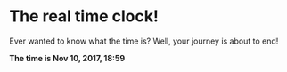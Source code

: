# The real time clock!

Ever wanted to know what the time is? Well, your journey is about to end!

**The time is Nov 10, 2017, 18:59**